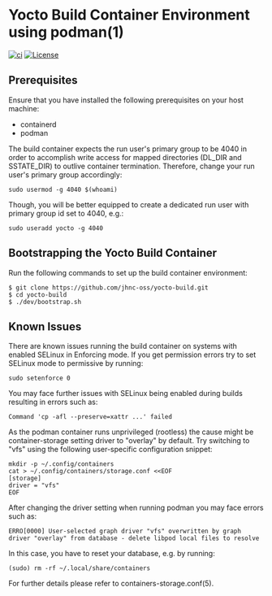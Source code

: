 # Yocto Build Container Environment using podman(1)

[![ci](https://github.com/jhnc-oss/yocto-build/actions/workflows/ci.yml/badge.svg)](https://github.com/jhnc-oss/yocto-build/actions/workflows/ci.yml)
[![License](https://img.shields.io/badge/license-MIT-yellow.svg)](LICENSE)

## Prerequisites
Ensure that you have installed the following prerequisites on your host machine:
* containerd
* podman

The build container expects the run user's primary group to be 4040 in order
to accomplish write access for mapped directories (DL_DIR and SSTATE_DIR)
to outlive container termination.
Therefore, change your run user's primary group accordingly:
```
sudo usermod -g 4040 $(whoami)
```
Though, you will be better equipped to create a dedicated run user with
primary group id set to 4040, e.g.:
```
sudo useradd yocto -g 4040
```

## Bootstrapping the Yocto Build Container
Run the following commands to set up the build container environment:
```
$ git clone https://github.com/jhnc-oss/yocto-build.git
$ cd yocto-build
$ ./dev/bootstrap.sh
```

## Known Issues
There are known issues running the build container on systems with enabled SELinux in Enforcing mode. If you get permission errors try to set SELinux mode to permissive by running:
```
sudo setenforce 0
```

You may face further issues with SELinux being enabled during builds resulting in
errors such as:
```
Command 'cp -afl --preserve=xattr ...' failed
```

As the podman container runs unprivileged (rootless) the cause might be
container-storage setting driver to "overlay" by default.
Try  switching to "vfs" using the following user-specific configuration
snippet:
```
mkdir -p ~/.config/containers
cat > ~/.config/containers/storage.conf <<EOF
[storage]
driver = "vfs"
EOF
```

After changing the driver setting when running podman you may face errors such as:
```
ERRO[0000] User-selected graph driver "vfs" overwritten by graph driver "overlay" from database - delete libpod local files to resolve
```

In this case, you have to reset your database, e.g. by running:
```
(sudo) rm -rf ~/.local/share/containers
```

For further details please refer to containers-storage.conf(5).


